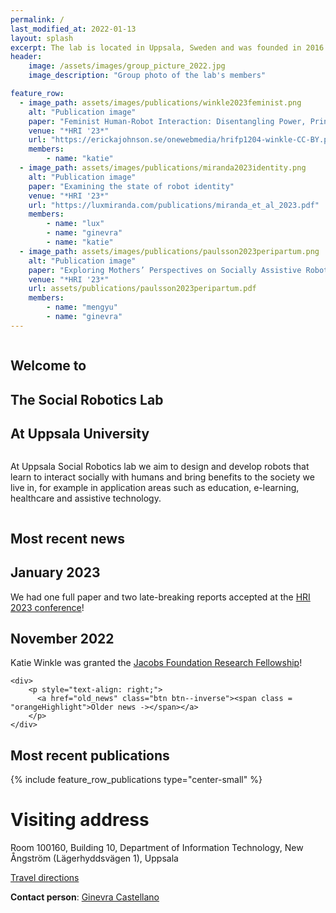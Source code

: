 ```yaml
---
permalink: /
last_modified_at: 2022-01-13
layout: splash
excerpt: The lab is located in Uppsala, Sweden and was founded in 2016 by Ginevra Castellano.
header:
    image: /assets/images/group_picture_2022.jpg
    image_description: "Group photo of the lab's members"

feature_row:
  - image_path: assets/images/publications/winkle2023feminist.png
    alt: "Publication image"
    paper: "Feminist Human-Robot Interaction: Disentangling Power, Principles and Practice for Better, More Ethical HRI"
    venue: "*HRI '23*"
    url: "https://erickajohnson.se/onewebmedia/hrifp1204-winkle-CC-BY.pdf"
    members:
        - name: "katie"
  - image_path: assets/images/publications/miranda2023identity.png
    alt: "Publication image"
    paper: "Examining the state of robot identity"
    venue: "*HRI '23*"
    url: "https://luxmiranda.com/publications/miranda_et_al_2023.pdf"
    members:
        - name: "lux"
        - name: "ginevra"
        - name: "katie"
  - image_path: assets/images/publications/paulsson2023peripartum.png
    alt: "Publication image"
    paper: "Exploring Mothers’ Perspectives on Socially Assistive Robots in Peripartum Depression Screening"
    venue: "*HRI '23*"
    url: assets/publications/paulsson2023peripartum.pdf
    members:
        - name: "mengyu"
        - name: "ginevra"
---
```


<section class="full-width-container">
    <div class = "two-columns">
        <div class = "column">
            <div class = "ali">
            <!--Col1 content--->
                <h1>Welcome to</h1>
                <h1 class = "blueHighlight">The Social Robotics Lab</h1>
                <h1>At Uppsala University</h1>
            </div>
        </div>
        <div class = "column">
            <div class = "ali">
                <!--Col12 content--->
                <p class = "grayHighlight">At Uppsala Social Robotics lab we aim to design and develop robots that learn to interact socially with humans and bring benefits to the society we live in, for example in application areas such as education, e-learning, healthcare and assistive technology.
                </p>
            </div>
        </div>
    </div>
</section>


<section class="full-width-container">
    <div>
        <h1>Most recent <span class = "orangeHighlight">news</span></h1>
    </div>
    <div>
        <h2 class="grayHighlight">January 2023</h2>
        <p class = "highlight"> We had one full paper and two late-breaking reports accepted at the <a href="https://humanrobotinteraction.org/2023/" target="_blank">HRI 2023 conference</a>!
        </p>
    </div>
    <div>
        <h2 class="grayHighlight"> November 2022</h2>
        <p class = "highlight">Katie Winkle was granted the <a href = "https://jacobsfoundation.org/activity/jacobs-foundation-research-fellowship-program/" target = "_blank">Jacobs Foundation Research Fellowship</a>!
        </p>
    </div>
    
    <div>
        <p style="text-align: right;">
          <a href="old_news" class="btn btn--inverse"><span class = "orangeHighlight">Older news -></span></a>
        </p>
    </div>
</section>
    
<section class="full-width-container">
<h1>Most recent <span class = "greenHighlight">publications</span></h1>
{% include feature_row_publications type="center-small" %}

</section>

<h1>Visiting <span class = "pinkHighlight">address</span></h1>

Room 100160, Building 10,
Department of Information Technology,
New Ångström (Lägerhyddsvägen 1),
Uppsala
 
[Travel directions](http://www.it.uu.se/contact)
 
**Contact person**: [Ginevra Castellano](http://user.it.uu.se/~ginca820/)
